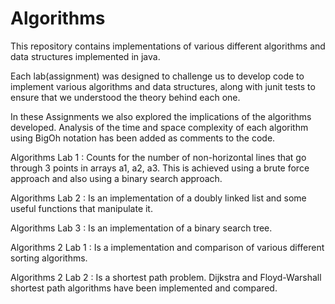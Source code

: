 # Algorithms
This repository contains implementations of various different algorithms and data structures implemented in java.

Each lab(assignment) was designed to challenge us to develop code to implement various algorithms and data structures, along with junit tests to ensure that we understood the theory behind each one.

In these Assignments we also explored the implications of the algorithms developed. Analysis of the time and space complexity of each algorithm using BigOh notation has been added as comments to the code. 

Algorithms Lab 1 : Counts for the number of non-horizontal lines that go through 3 points in arrays a1, a2, a3. This is achieved using a brute force approach and also using a binary search approach. 

Algorithms Lab 2 : Is an implementation of a doubly linked list and some useful functions that manipulate it.

Algorithms Lab 3 : Is an implementation of a binary search tree.

Algorithms 2 Lab 1 : Is a implementation and comparison of various different sorting algorithms.

Algorithms 2 Lab 2 : Is a shortest path problem. Dijkstra and Floyd-Warshall shortest path algorithms have been implemented and compared.
